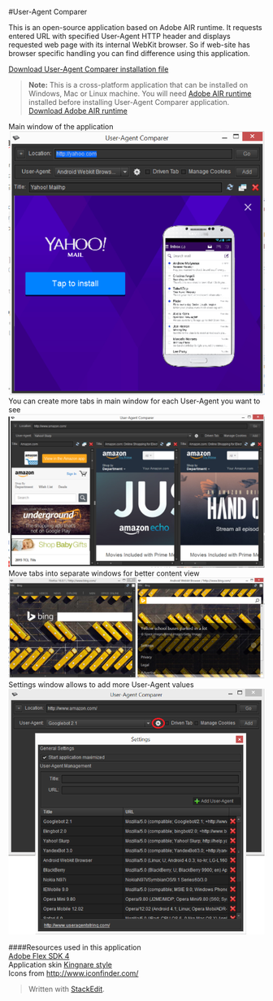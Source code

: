 #User-Agent Comparer
  
This is an open-source application based on  Adobe AIR runtime. It requests entered URL with specified User-Agent HTTP header and displays requested web page with its internal WebKit browser. So if web-site has browser specific handling you can find difference  using this application.  
  
[Download User-Agent Comparer installation file](https://github.com/burdiuz/useragent-comparer/raw/master/UserAgentComparer.air)  
> **Note:** This is a cross-platform application that can be installed on Windows, Mac or Linux machine. You will need [Adobe AIR runtime](https://get.adobe.com/air/) installed before installing User-Agent Comparer application. [Download Adobe AIR runtime](https://get.adobe.com/air/)  
  
Main window of the application  
![Application Main window](mainwindow.png)  
You can create more tabs in main window for each User-Agent you want to see  
![Multiple tabs for each User-Agent](multipletabs.png)  
Move tabs into separate windows for better content view  
![Windows for each User-Agent](externalwindows.png)  
Settings window allows to add more User-Agent values  
![Settings window](settingwindow.png)  
  
####Resources used in this application  
[Adobe Flex SDK 4](http://www.adobe.com/devnet/flex/flex-sdk-download.html)  
Application skin [Kingnare style](http://code.google.com/p/kingnarestyle/)  
Icons from http://www.iconfinder.com/  

> Written with [StackEdit](https://stackedit.io/).